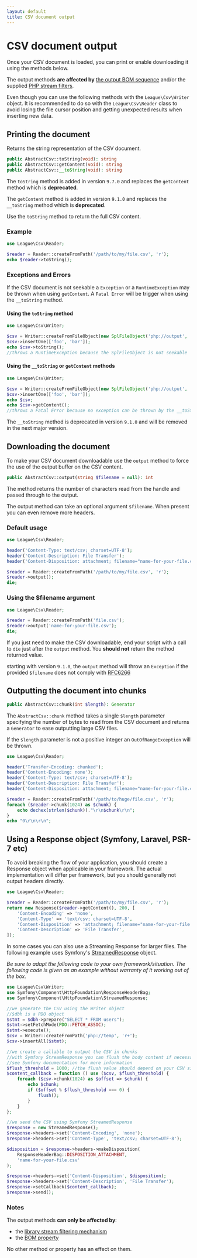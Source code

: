 ```yaml
---
layout: default
title: CSV document output
---
```


# CSV document output

Once your CSV document is loaded, you can print or enable downloading it using the methods below.

The output methods **are affected by** [the output BOM sequence](/9.0/connections/bom/) and/or the supplied [PHP stream filters](/9.0/connections/filters/).

<p class="message-info">Even though you can use the following methods with the <code>League\Csv\Writer</code> object. It is recommended to do so with the <code>League\Csv\Reader</code> class to avoid losing the file cursor position and getting unexpected results when inserting new data.</p>

## Printing the document

Returns the string representation of the CSV document.

```php
public AbstractCsv::toString(void): string
public AbstractCsv::getContent(void): string
public AbstractCsv::__toString(void): string
```

<p class="message-notice">The <code>toString</code> method is added in version <code>9.7.0</code> and replaces the <code>getContent</code> method which is <strong>deprecated</strong>.</p>
<p class="message-notice">The <code>getContent</code> method is added in version <code>9.1.0</code> and replaces the <code>__toString</code> method which is <strong>deprecated</strong>.</p>

Use the `toString` method to return the full CSV content.

### Example

```php
use League\Csv\Reader;

$reader = Reader::createFromPath('/path/to/my/file.csv', 'r');
echo $reader->toString();
```

### Exceptions and Errors

If the CSV document is not seekable a `Exception` or a `RuntimeException` may be thrown when using `getContent`. A `Fatal Error` will be trigger when using the `__toString` method.

#### Using the `toString` method

```php
use League\Csv\Writer;

$csv = Writer::createFromFileObject(new SplFileObject('php://output', 'w'));
$csv->insertOne(['foo', 'bar']);
echo $csv->toString();
//throws a RuntimeException because the SplFileObject is not seekable
```

#### Using the `__toString` or `getContent` methods

```php
use League\Csv\Writer;

$csv = Writer::createFromFileObject(new SplFileObject('php://output', 'w'));
$csv->insertOne(['foo', 'bar']);
echo $csv;
echo $csv->getContent();
//throws a Fatal Error because no exception can be thrown by the __toString method
```

<p class="message-warning">The <code>__toString</code> method is deprecated in version <code>9.1.0</code> and will be removed in the next major version.</p>

## Downloading the document

To make your CSV document downloadable use the `output` method to force the use of the output buffer on the CSV content.

```php
public AbstractCsv::output(string $filename = null): int
```

The method returns the number of characters read from the handle and passed through to the output.

The output method can take an optional argument `$filename`. When present you can even remove more headers.

### Default usage

```php
use League\Csv\Reader;

header('Content-Type: text/csv; charset=UTF-8');
header('Content-Description: File Transfer');
header('Content-Disposition: attachment; filename="name-for-your-file.csv"');

$reader = Reader::createFromPath('/path/to/my/file.csv', 'r');
$reader->output();
die;
```

### Using the $filename argument

```php
use League\Csv\Reader;

$reader = Reader::createFromPath('file.csv');
$reader->output('name-for-your-file.csv');
die;
```

<p class="message-notice">If you just need to make the CSV downloadable, end your script with a call to <code>die</code> just after the <code>output</code> method. You <strong>should not</strong> return the method returned value.</p>

<p class="message-warning">starting with version <code>9.1.0</code>, the <code>output</code> method will throw an <code>Exception</code> if the provided <code>$filename</code> does not comply with <a href="https://tools.ietf.org/html/rfc6266#section-4">RFC6266</a></p>

## Outputting the document into chunks

```php
public AbstractCsv::chunk(int $length): Generator
```

The `AbstractCsv::chunk` method takes a single `$length` parameter specifying the number of bytes to read from the CSV document and returns a `Generator` to ease outputting large CSV files.

<p class="message-warning">If the <code>$length</code> parameter is not a positive integer an <code>OutOfRangeException</code> will be thrown.</p>

```php
use League\Csv\Reader;

header('Transfer-Encoding: chunked');
header('Content-Encoding: none');
header('Content-Type: text/csv; charset=UTF-8');
header('Content-Description: File Transfer');
header('Content-Disposition: attachment; filename="name-for-your-file.csv"');

$reader = Reader::createFromPath('/path/to/huge/file.csv', 'r');
foreach ($reader->chunk(1024) as $chunk) {
    echo dechex(strlen($chunk))."\r\n$chunk\r\n";
}
echo "0\r\n\r\n";
```

## Using a Response object (Symfony, Laravel, PSR-7 etc)

To avoid breaking the flow of your application, you should create a Response object when applicable in your framework. The actual implementation will differ per framework, but you should generally not output headers directly.

```php
use League\Csv\Reader;

$reader = Reader::createFromPath('/path/to/my/file.csv', 'r');
return new Response($reader->getContent(), 200, [
    'Content-Encoding' => 'none',
    'Content-Type' => 'text/csv; charset=UTF-8',
    'Content-Disposition' => 'attachment; filename="name-for-your-file.csv"',
    'Content-Description' => 'File Transfer',
]);
```

In some cases you can also use a Streaming Response for larger files.
The following example uses Symfony's [StreamedResponse](https://symfony.com/doc/current/components/http_foundation.html#streaming-a-response) object.

<p class="message-notice"><i>Be sure to adapt the following code to your own framework/situation. The following code is given as an example without warranty of it working out of the box.</i></p>

```php
use League\Csv\Writer;
use Symfony\Component\HttpFoundation\ResponseHeaderBag;
use Symfony\Component\HttpFoundation\StreamedResponse;

//we generate the CSV using the Writer object
//$dbh is a PDO object
$stmt = $dbh->prepare("SELECT * FROM users");
$stmt->setFetchMode(PDO::FETCH_ASSOC);
$stmt->execute();
$csv = Writer::createFromPath('php://temp', 'r+');
$csv->insertAll($stmt);

//we create a callable to output the CSV in chunks
//with Symfony StreamResponse you can flush the body content if necessary
//see Symfony documentation for more information
$flush_threshold = 1000; //the flush value should depend on your CSV size.
$content_callback = function () use ($csv, $flush_threshold) {
    foreach ($csv->chunk(1024) as $offset => $chunk) {
        echo $chunk;
        if ($offset % $flush_threshold === 0) {
            flush();
        }
    }
};

//we send the CSV using Symfony StreamedResponse
$response = new StreamedResponse();
$response->headers->set('Content-Encoding', 'none');
$response->headers->set('Content-Type', 'text/csv; charset=UTF-8');

$disposition = $response->headers->makeDisposition(
    ResponseHeaderBag::DISPOSITION_ATTACHMENT,
    'name-for-your-file.csv'
);

$response->headers->set('Content-Disposition', $disposition);
$response->headers->set('Content-Description', 'File Transfer');
$response->setCallback($content_callback);
$response->send();
```

### Notes

The output methods **can only be affected by**:

- the [library stream filtering mechanism](/9.0/connections/filtering/)
- the [BOM property](/9.0/connections/bom/)

No other method or property has an effect on them.
